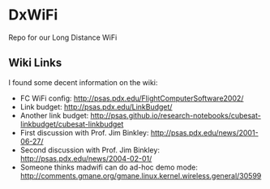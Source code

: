 DxWiFi
======

Repo for our Long Distance WiFi 


Wiki Links
--------

I found some decent information on the wiki:

- FC WiFi config: <http://psas.pdx.edu/FlightComputerSoftware2002/>
- Link budget: <http://psas.pdx.edu/LinkBudget/>
- Another link budget: <http://psas.github.io/research-notebooks/cubesat-linkbudget/cubesat-linkbudget>
- First discussion with Prof. Jim Binkley: <http://psas.pdx.edu/news/2001-06-27/>
- Second discussion with Prof. Jim Binkley: <http://psas.pdx.edu/news/2004-02-01/>
- Someone thinks madwifi can do ad-hoc demo mode: <http://comments.gmane.org/gmane.linux.kernel.wireless.general/30599>

